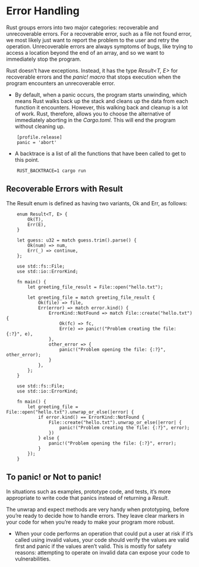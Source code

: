 # Error Handling

Rust groups errors into two major categories: recoverable and unrecoverable errors. For a recoverable error, such as a file not found error, we most likely just want to report the problem to the user and retry the operation. Unrecoverable errors are always symptoms of bugs, like trying to access a location beyond the end of an array, and so we want to immediately stop the program.

Rust doesn’t have exceptions. Instead, it has the type *Result<T, E>* for recoverable errors and the *panic! macro* that stops execution when the program encounters an unrecoverable error.

* By default, when a panic occurs, the program starts unwinding, which means Rust walks back up the stack and cleans up the data from each function it encounters. However, this walking back and cleanup is a lot of work. Rust, therefore, allows you to choose the alternative of immediately aborting in the *Cargo.toml*. This will end the program without cleaning up.

```
    [profile.release]
    panic = 'abort'
```

* A backtrace is a list of all the functions that have been called to get to this point. 

```
    RUST_BACKTRACE=1 cargo run
```

## Recoverable Errors with Result

The Result enum is defined as having two variants, Ok and Err, as follows:

```
    enum Result<T, E> {
        Ok(T),
        Err(E),
    }
```

```
    let guess: u32 = match guess.trim().parse() {
        Ok(num) => num,
        Err(_) => continue,
    };
```

```
    use std::fs::File;
    use std::io::ErrorKind;

    fn main() {
        let greeting_file_result = File::open("hello.txt");

        let greeting_file = match greeting_file_result {
            Ok(file) => file,
            Err(error) => match error.kind() {
                ErrorKind::NotFound => match File::create("hello.txt") {
                    Ok(fc) => fc,
                    Err(e) => panic!("Problem creating the file: {:?}", e),
                },
                other_error => {
                    panic!("Problem opening the file: {:?}", other_error);
                }
            },
        };
    }
```

```
    use std::fs::File;
    use std::io::ErrorKind;

    fn main() {
        let greeting_file = File::open("hello.txt").unwrap_or_else(|error| {
            if error.kind() == ErrorKind::NotFound {
                File::create("hello.txt").unwrap_or_else(|error| {
                    panic!("Problem creating the file: {:?}", error);
                })
            } else {
                panic!("Problem opening the file: {:?}", error);
            }
        });
    }
```

## To panic! or Not to panic!

In situations such as examples, prototype code, and tests, it’s more appropriate to write code that panics instead of returning a *Result*.

The unwrap and expect methods are very handy when prototyping, before you’re ready to decide how to handle errors. They leave clear markers in your code for when you’re ready to make your program more robust.

* When your code performs an operation that could put a user at risk if it’s called using invalid values, your code should verify the values are valid first and panic if the values aren’t valid. This is mostly for safety reasons: attempting to operate on invalid data can expose your code to vulnerabilities. 